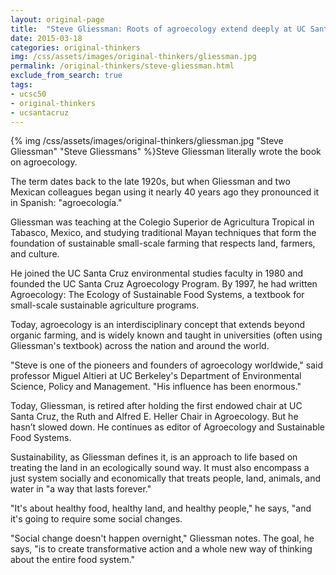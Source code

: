 ```yaml
---
layout: original-page
title:  "Steve Gliessman: Roots of agroecology extend deeply at UC Santa Cruz"
date: 2015-03-18
categories: original-thinkers
img: /css/assets/images/original-thinkers/gliessman.jpg
permalink: /original-thinkers/steve-gliessman.html
exclude_from_search: true
tags: 
- ucsc50
- original-thinkers
- ucsantacruz
---
```

{% img /css/assets/images/original-thinkers/gliessman.jpg "Steve Gliessman" "Steve Gliessmans" %}Steve Gliessman literally wrote the book on agroecology.

The term dates back to the late 1920s, but when Gliessman and two Mexican colleagues began using it nearly 40 years ago they pronounced it in Spanish: "agroecología."

Gliessman was teaching at the Colegio Superior de Agricultura Tropical in Tabasco, Mexico, and studying traditional Mayan techniques that form the foundation of sustainable small-scale farming that respects land, farmers, and culture.

He joined the UC Santa Cruz environmental studies faculty in 1980 and founded the UC Santa Cruz Agroecology Program. By 1997, he had written Agroecology: The Ecology of Sustainable Food Systems, a textbook for small-scale sustainable agriculture programs. 

Today, agroecology is an interdisciplinary concept that extends beyond organic farming, and is widely known and taught in universities (often using Gliessman's textbook) across the nation and around the world.  

"Steve is one of the pioneers and founders of agroecology worldwide," said professor Miguel Altieri at UC Berkeley's Department of Environmental Science, Policy and Management. "His influence has been enormous."

Today, Gliessman,  is retired after holding the first endowed chair at UC Santa Cruz, the Ruth and Alfred E. Heller Chair in Agroecology. But he hasn’t slowed down. He continues as editor of Agroecology and Sustainable Food Systems. 

Sustainability, as Gliessman defines it, is an approach to life based on treating the land in an ecologically sound way. It must also encompass a just system socially and economically that treats people, land, animals, and water in "a way that lasts forever."

"It's about healthy food, healthy land, and healthy people," he says, "and it's going to require some social changes.

"Social change doesn't happen overnight," Gliessman notes. The goal, he says, "is to create transformative action and a whole new way of thinking about the entire food system."